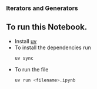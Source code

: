 ### Iterators and Generators

## To run this Notebook.
- Install [uv](https://docs.astral.sh/uv/)
- To install the dependencies run 
    ```bash
    uv sync
    ```
- To run the file
    ```bash
    uv run <filename>.ipynb
    ```
